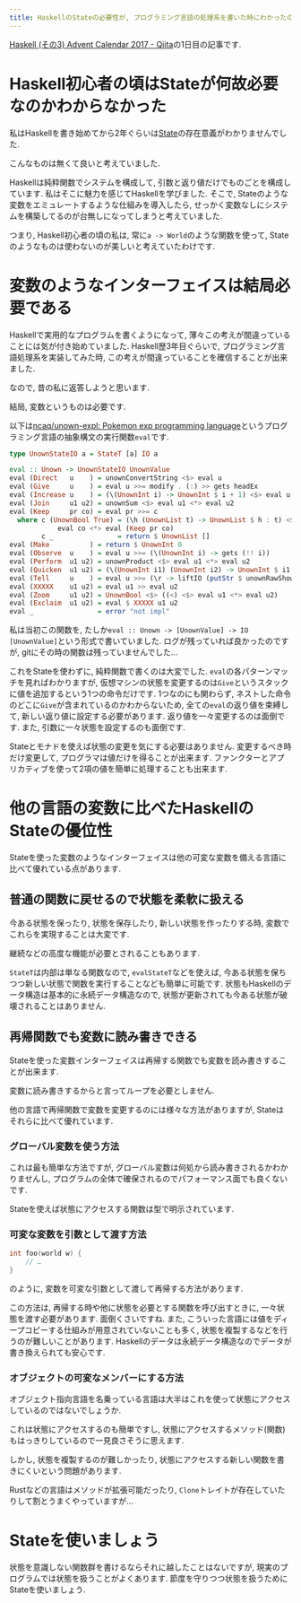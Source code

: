 ```yaml
---
title: HaskellのStateの必要性が, プログラミング言語の処理系を書いた時にわかったので, Stateの良さを語ります
---
```


[Haskell (その3) Advent Calendar 2017 - Qiita](https://qiita.com/advent-calendar/2017/haskell3)の1日目の記事です.

# Haskell初心者の頃はStateが何故必要なのかわからなかった

私はHaskellを書き始めてから2年ぐらいは[State](https://www.stackage.org/haddock/lts-9.14/transformers-0.5.2.0/Control-Monad-Trans-State-Lazy.html)の存在意義がわかりませんでした.

こんなものは無くて良いと考えていました.

Haskellは純粋関数でシステムを構成して,
引数と返り値だけでものごとを構成しています.
私はそこに魅力を感じてHaskellを学びました.
そこで,
Stateのような変数をエミュレートするような仕組みを導入したら,
せっかく変数なしにシステムを構築してるのが台無しになってしまうと考えていました.

つまり,
Haskell初心者の頃の私は,
常に`a -> World`のような関数を使って,
Stateのようなものは使わないのが美しいと考えていたわけです.

# 変数のようなインターフェイスは結局必要である

Haskellで実用的なプログラムを書くようになって,
薄々この考えが間違っていることには気が付き始めていました.
Haskell歴3年目ぐらいで,
プログラミング言語処理系を実装してみた時,
この考えが間違っていることを確信することが出来ました.

なので,
昔の私に返答しようと思います.

結局,
変数というものは必要です.

以下は[ncaq/unown-expl: Pokemon exp programming language](https://github.com/ncaq/unown-expl)というプログラミング言語の抽象構文の実行関数`eval`です.

~~~hs
type UnownStateIO a = StateT [a] IO a

eval :: Unown -> UnownStateIO UnownValue
eval (Direct   u    ) = unownConvertString <$> eval u
eval (Give     u    ) = eval u >>= modify . (:) >> gets headEx
eval (Increase u    ) = (\(UnownInt i) -> UnownInt $ i + 1) <$> eval u
eval (Join     u1 u2) = unownSum <$> eval u1 <*> eval u2
eval (Keep     pr co) = eval pr >>= c
  where c (UnownBool True) = (\h (UnownList t) -> UnownList $ h : t) <$>
            eval co <*> eval (Keep pr co)
        c _                = return $ UnownList []
eval (Make          ) = return $ UnownInt 0
eval (Observe  u    ) = eval u >>= (\(UnownInt i) -> gets (!! i))
eval (Perform  u1 u2) = unownProduct <$> eval u1 <*> eval u2
eval (Quicken  u1 u2) = (\(UnownInt i1) (UnownInt i2) -> UnownInt $ i1 ^ i2) <$> eval u1 <*> eval u2
eval (Tell     u    ) = eval u >>= (\r -> liftIO (putStr $ unownRawShow r) >> return r)
eval (XXXXX    u1 u2) = eval u1 >> eval u2
eval (Zoom     u1 u2) = UnownBool <$> ((<) <$> eval u1 <*> eval u2)
eval (Exclaim  u1 u2) = eval $ XXXXX u1 u2
eval _                = error "not impl"
~~~

私は当初この関数を,
たしか`eval :: Unown -> [UnownValue] -> IO [UnownValue]`という形式で書いていました.
ログが残っていれば良かったのですが,
gitにその時の関数は残っていませんでした…

これをStateを使わずに,
純粋関数で書くのは大変でした.
`eval`の各パターンマッチを見ればわかりますが,
仮想マシンの状態を変更するのは`Give`というスタックに値を追加するという1つの命令だけです.
1つなのにも関わらず,
ネストした命令のどこに`Give`が含まれているのかわからないため,
全ての`eval`の返り値を束縛して,
新しい返り値に設定する必要があります.
返り値を一々変更するのは面倒です.
また,
引数に一々状態を設定するのも面倒です.

Stateとモナドを使えば状態の変更を気にする必要はありません.
変更するべき時だけ変更して,
プログラマは値だけを得ることが出来ます.
ファンクターとアプリカティブを使って2項の値を簡単に処理することも出来ます.

# 他の言語の変数に比べたHaskellのStateの優位性

Stateを使った変数のようなインターフェイスは他の可変な変数を備える言語に比べて優れている点があります.

## 普通の関数に戻せるので状態を柔軟に扱える

今ある状態を保ったり,
状態を保存したり,
新しい状態を作ったりする時,
変数でこれらを実現することは大変です.

継続などの高度な機能が必要とされることもあります.

`StateT`は内部は単なる関数なので,
`evalStateT`などを使えば,
今ある状態を保ちつつ新しい状態で関数を実行することなども簡単に可能です.
状態もHaskellのデータ構造は基本的に永続データ構造なので,
状態が更新されても今ある状態が破壊されることはありません.

## 再帰関数でも変数に読み書きできる

Stateを使った変数インターフェイスは再帰する関数でも変数を読み書きすることが出来ます.

変数に読み書きするからと言ってループを必要としません.

他の言語で再帰関数で変数を変更するのには様々な方法がありますが,
Stateはそれらに比べて優れています.

### グローバル変数を使う方法

これは最も簡単な方法ですが,
グローバル変数は何処から読み書きされるかわかりませんし,
プログラムの全体で確保されるのでパフォーマンス面でも良くないです.

Stateを使えば状態にアクセスする関数は型で明示されています.

### 可変な変数を引数として渡す方法

~~~cpp
int foo(world w) {
    // …
}
~~~

のように,
変数を可変な引数として渡して再帰する方法があります.

この方法は,
再帰する時や他に状態を必要とする関数を呼び出すときに,
一々状態を渡す必要があります.
面倒くさいですね.
また,
こういった言語には値をディープコピーする仕組みが用意されていないことも多く,
状態を複製するなどを行うのが難しいことがあります.
Haskellのデータは永続データ構造なのでデータが書き換えられても安心です.

### オブジェクトの可変なメンバーにする方法

オブジェクト指向言語を名乗っている言語は大半はこれを使って状態にアクセスしているのではないでしょうか.

これは状態にアクセスするのも簡単ですし,
状態にアクセスするメソッド(関数)もはっきりしているので一見良さそうに思えます.

しかし,
状態を複製するのが難しかったり,
状態にアクセスする新しい関数を書きにくいという問題があります.

Rustなどの言語はメソッドが拡張可能だったり,
`Clone`トレイトが存在していたりして割とうまくやっていますが…

# Stateを使いましょう

状態を意識しない関数群を書けるならそれに越したことはないですが,
現実のプログラムでは状態を扱うことがよくあります.
節度を守りつつ状態を扱うためにStateを使いましょう.
